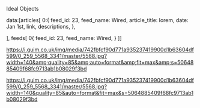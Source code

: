 Ideal Objects

data:[articles[
    0:{
        feed_id: 23,
        feed_name: Wired,
        article_title: lorem,
        date: Jan 1st,
        link,
        descriptions,
    },

],
feeds[
    0{
        feed_id: 23,
        feed_name: Wired,
    }
]]

https://i.guim.co.uk/img/media/742fbfcf90d771a935237419900d1b63604df599/0_259_5568_3341/master/5568.jpg?width=140&amp;quality=85&amp;auto=format&amp;fit=max&amp;s=5064885409f68fc9713ab1b08029f3bd

https://i.guim.co.uk/img/media/742fbfcf90d771a935237419900d1b63604df599/0_259_5568_3341/master/5568.jpg?width=140&quality=85&auto=format&fit=max&s=5064885409f68fc9713ab1b08029f3bd